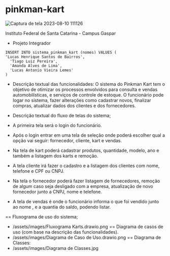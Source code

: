 # pinkman-kart


![Captura de tela 2023-08-10 111126](https://github.com/Mandinha11/pinkman-kart/assets/111304063/f145ccee-d54a-41b0-825d-a039d7eea305)


Instituto Federal de Santa Catarina - Campus Gaspar
* Projeto Integrador

```
INSERT INTO sistema_pinkman_kart (nomes) VALUES (
'Lucas Henrique Santos de Bairros',
  'Tiago Luiz Pereira',
  'Amanda Alves de Lima',
  'Lucas Antonio Vieira Lemes'
)
```

* Descrição textual das funcionalidades: O sistema do Pinkman Kart tem o objetivo de otimizar os processos envolvidos para consulta e vendas automobilísticas, e serviços de controle de estoque. O funcionário pode logar no sistema, fazer alterações como cadastrar novos, finalizar compras, atualizar dados dos clientes e dos fornecedores.

* Descrição textual do fluxo de telas do sistema;

* A primeira tela será o login do funcionário.

* Após o login entrar em uma tela de seleção onde poderá escolher qual a opção vai seguir: fornecedor, cliente, kart e vendas.

* Na tela de kart poderá cadastrar produtos, quantidade, modelo, ano e também a listagem dos karts e remoção.

* A tela cliente irá fazer o cadastro e a listagem dos clientes com nome, telefone e CPF ou CNPJ.

* Na tela o fornecedor poderá fazer listagem de fornecedores, remoção de algum caso seja desligado com a empresa, atualização de novo fornecedor junto a CNPJ, nome e telefone.

* A tela de vendas é onde o funcionário informa o que foi vendido junto ao nome , e a quantia do saldo, podendo listar.

== Fluxograma de uso do sistema;
* /assets/images/Fluxograma Karts.drawio.png
== Diagrama de casos de uso (com base na descrição das funcionalidades).
* /assets/images/Diagrama de Caso de Uso.drawio.png
== Diagrama de Classes:
* /assets/images/Diagrama de Classes.jpg

